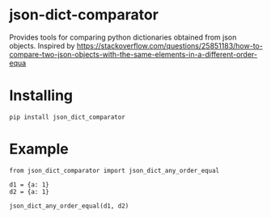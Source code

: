 # json-dict-comparator
Provides tools for comparing python dictionaries obtained from json objects.
Inspired by https://stackoverflow.com/questions/25851183/how-to-compare-two-json-objects-with-the-same-elements-in-a-different-order-equa

# Installing
```
pip install json_dict_comparator
```

# Example
```
from json_dict_comparator import json_dict_any_order_equal

d1 = {a: 1}
d2 = {a: 1}

json_dict_any_order_equal(d1, d2)
```
